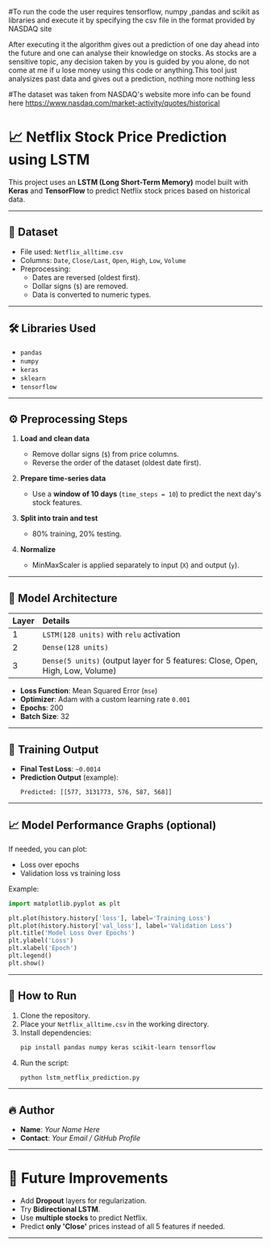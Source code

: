 #To run the code the user requires tensorflow, numpy ,pandas and scikit as libraries and execute it by specifying the csv file in the format provided by NASDAQ site

After executing it the algorithm gives out a prediction of one day ahead into the future and one can analyse their knowledge on stocks. As stocks are a sensitive topic, any decision taken by you is guided by you alone, do not come at me if u lose money using this code or anything.This tool just analysizes past data and gives out a prediction, nothing more nothing less

#The dataset was taken from NASDAQ's website more info can be found here https://www.nasdaq.com/market-activity/quotes/historical

# 📈 Netflix Stock Price Prediction using LSTM

This project uses an **LSTM (Long Short-Term Memory)** model built with **Keras** and **TensorFlow** to predict Netflix stock prices based on historical data.

---

## 📄 Dataset
- File used: `Netflix_alltime.csv`
- Columns: `Date`, `Close/Last`, `Open`, `High`, `Low`, `Volume`
- Preprocessing:
  - Dates are reversed (oldest first).
  - Dollar signs (`$`) are removed.
  - Data is converted to numeric types.

---

## 🛠 Libraries Used

- `pandas`
- `numpy`
- `keras`
- `sklearn`
- `tensorflow`

---

## ⚙️ Preprocessing Steps

1. **Load and clean data**  
   - Remove dollar signs (`$`) from price columns.
   - Reverse the order of the dataset (oldest date first).

2. **Prepare time-series data**
   - Use a **window of 10 days** (`time_steps = 10`) to predict the next day's stock features.

3. **Split into train and test**
   - 80% training, 20% testing.

4. **Normalize**
   - MinMaxScaler is applied separately to input (`X`) and output (`y`).

---

## 🧠 Model Architecture

| Layer | Details |
|:------|:--------|
| 1 | `LSTM(128 units)` with `relu` activation |
| 2 | `Dense(128 units)` |
| 3 | `Dense(5 units)` (output layer for 5 features: Close, Open, High, Low, Volume) |

- **Loss Function**: Mean Squared Error (`mse`)
- **Optimizer**: Adam with a custom learning rate `0.001`
- **Epochs**: 200
- **Batch Size**: 32

---

## 🚀 Training Output

- **Final Test Loss**: `~0.0014`
- **Prediction Output** (example):
  ```
  Predicted: [[577, 3131773, 576, 587, 568]]
  ```

---

## 📈 Model Performance Graphs (optional)

If needed, you can plot:
- Loss over epochs
- Validation loss vs training loss

Example:
```python
import matplotlib.pyplot as plt

plt.plot(history.history['loss'], label='Training Loss')
plt.plot(history.history['val_loss'], label='Validation Loss')
plt.title('Model Loss Over Epochs')
plt.ylabel('Loss')
plt.xlabel('Epoch')
plt.legend()
plt.show()
```

---

## 📂 How to Run

1. Clone the repository.
2. Place your `Netflix_alltime.csv` in the working directory.
3. Install dependencies:
   ```bash
   pip install pandas numpy keras scikit-learn tensorflow
   ```
4. Run the script:
   ```bash
   python lstm_netflix_prediction.py
   ```

---

## 🔥 Author

- **Name**: *Your Name Here*
- **Contact**: *Your Email / GitHub Profile*

---

# 🌟 Future Improvements
- Add **Dropout** layers for regularization.
- Try **Bidirectional LSTM**.
- Use **multiple stocks** to predict Netflix.
- Predict **only 'Close'** prices instead of all 5 features if needed.

---

